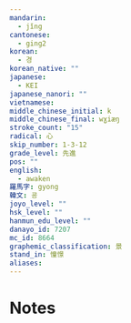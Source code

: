 ```yaml
---
mandarin:
  - jǐng
cantonese:
  - ging2
korean:
  - 경
korean_native: ""
japanese:
  - KEI
japanese_nanori: ""
vietnamese:
middle_chinese_initial: k
middle_chinese_final: wɣiæŋ
stroke_count: "15"
radical: 心
skip_number: 1-3-12
grade_level: 先進
pos: ""
english:
  - awaken
羅馬字: gyong
韓文: 굥
joyo_level: ""
hsk_level: ""
hanmun_edu_level: ""
danayo_id: 7207
mc_id: 8664
graphemic_classification: 景
stand_in: 憧憬
aliases:
---
```


# Notes
